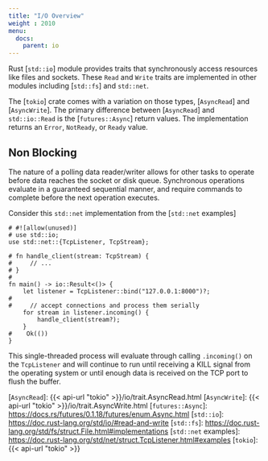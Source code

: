 ```yaml
---
title: "I/O Overview"
weight : 2010
menu:
  docs:
    parent: io
---
```


Rust [`std::io`] module provides traits that synchronously access resources like
files and sockets.  These `Read` and `Write` traits are implemented in other
modules including [`std::fs`] and `std::net`.

The [`tokio`] crate comes with a variation on those types, [`AsyncRead`] and
[`AsyncWrite`].  The primary difference between [`AsyncRead`] and `std::io::Read`
is the [`futures::Async`] return values.  The implementation returns an `Error`,
`NotReady`, or `Ready` value.

## Non Blocking

The nature of a polling data reader/writer allows for other tasks to operate
before data reaches the socket or disk queue.  Synchronous operations evaluate
in a guaranteed sequential manner, and require commands to complete before the
next operation executes.

Consider this `std::net` implementation from the [`std::net` examples]

```rust,no_run
# #![allow(unused)]
# use std::io;
use std::net::{TcpListener, TcpStream};

# fn handle_client(stream: TcpStream) {
#     // ...
# }
#
fn main() -> io::Result<()> {
    let listener = TcpListener::bind("127.0.0.1:8000")?;
#
#     // accept connections and process them serially
    for stream in listener.incoming() {
        handle_client(stream?);
    }
#    Ok(())
}
```

This single-threaded process will evaluate through calling `.incoming()` on
the `TcpListener` and will continue to run until receiving a KILL signal from
the operating system or until enough data is received on the TCP port to flush
the buffer.

[`AsyncRead`]: {{< api-url "tokio" >}}/io/trait.AsyncRead.html
[`AsyncWrite`]: {{< api-url "tokio" >}}/io/trait.AsyncWrite.html
[`futures::Async`]: https://docs.rs/futures/0.1.18/futures/enum.Async.html
[`std::io`]: https://doc.rust-lang.org/std/io/#read-and-write
[`std::fs`]: https://doc.rust-lang.org/std/fs/struct.File.html#implementations
[`std::net` examples]: https://doc.rust-lang.org/std/net/struct.TcpListener.html#examples
[`tokio`]: {{< api-url "tokio" >}}
